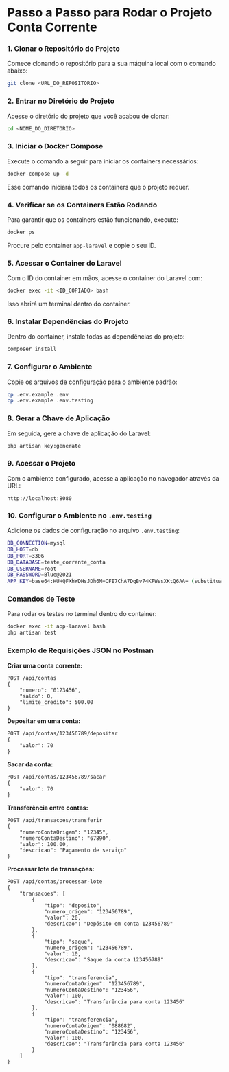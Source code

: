 
# Passo a Passo para Rodar o Projeto Conta Corrente

### 1. Clonar o Repositório do Projeto
Comece clonando o repositório para a sua máquina local com o comando abaixo:

```bash
git clone <URL_DO_REPOSITORIO>
```
### 2. Entrar no Diretório do Projeto
Acesse o diretório do projeto que você acabou de clonar:

```bash
cd <NOME_DO_DIRETORIO>
```
### 3. Iniciar o Docker Compose
Execute o comando a seguir para iniciar os containers necessários:

```bash
docker-compose up -d
```
Esse comando iniciará todos os containers que o projeto requer.
### 4. Verificar se os Containers Estão Rodando
Para garantir que os containers estão funcionando, execute:

```bash
docker ps
```
Procure pelo container `app-laravel` e copie o seu ID.
### 5. Acessar o Container do Laravel
Com o ID do container em mãos, acesse o container do Laravel com:

```bash
docker exec -it <ID_COPIADO> bash
```
Isso abrirá um terminal dentro do container.
### 6. Instalar Dependências do Projeto
Dentro do container, instale todas as dependências do projeto:

```bash
composer install
```
### 7. Configurar o Ambiente
Copie os arquivos de configuração para o ambiente padrão:

```bash
cp .env.example .env
cp .env.example .env.testing
```
### 8. Gerar a Chave de Aplicação
Em seguida, gere a chave de aplicação do Laravel:

```bash
php artisan key:generate
```
### 9. Acessar o Projeto
Com o ambiente configurado, acesse a aplicação no navegador através da URL:

```
http://localhost:8080
```
### 10. Configurar o Ambiente no `.env.testing`
Adicione os dados de configuração no arquivo `.env.testing`:

```bash
DB_CONNECTION=mysql
DB_HOST=db
DB_PORT=3306
DB_DATABASE=teste_corrente_conta
DB_USERNAME=root
DB_PASSWORD=Blue@2021
APP_KEY=base64:HUHQFXhWDHsJDh6M+CFE7ChA7DqBv74KFWssXKtQ6AA= (substitua pela chave gerada)
```

### Comandos de Teste
Para rodar os testes no terminal dentro do container:

```bash
docker exec -it app-laravel bash
php artisan test
```

### Exemplo de Requisições JSON no Postman
**Criar uma conta corrente:**

```
POST /api/contas
{
    "numero": "0123456",
    "saldo": 0,
    "limite_credito": 500.00
}
```

**Depositar em uma conta:**

```
POST /api/contas/123456789/depositar
{
    "valor": 70
}
```

**Sacar da conta:**

```
POST /api/contas/123456789/sacar
{
    "valor": 70
}
```

**Transferência entre contas:**

```
POST /api/transacoes/transferir
{
    "numeroContaOrigem": "12345",
    "numeroContaDestino": "67890",
    "valor": 100.00,
    "descricao": "Pagamento de serviço"
}
```

**Processar lote de transações:**

```
POST /api/contas/processar-lote
{
    "transacoes": [
        {
            "tipo": "deposito",
            "numero_origem": "123456789",
            "valor": 20,
            "descricao": "Depósito em conta 123456789"
        },
        {
            "tipo": "saque",
            "numero_origem": "123456789",
            "valor": 10,
            "descricao": "Saque da conta 123456789"
        },
        {
            "tipo": "transferencia",
            "numeroContaOrigem": "123456789",
            "numeroContaDestino": "123456",
            "valor": 100,
            "descricao": "Transferência para conta 123456"
        },
        {
            "tipo": "transferencia",
            "numeroContaOrigem": "088682",
            "numeroContaDestino": "123456",
            "valor": 100,
            "descricao": "Transferência para conta 123456"
        }
    ]
}
```
